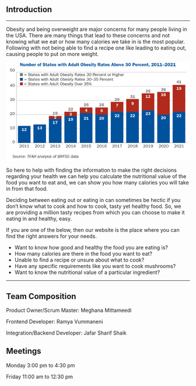 ## Introduction
* * *

Obesity and being overweight are major concerns for many people living in the USA. There are many things that lead to these concerns and not knowing what we eat or how many calories we take in is the most popular. Following with not being able to find a recipe one like leading to eating out, causing people to put on more weight.

![alt text](https://github.com/shaik-jafar6/shaik-jafar6/blob/main/Picture1.png?raw=true)

So here to help with finding the information to make the right decisions regarding your health we can help you calculate the nutritional value of the food you want to eat and, we can show you how many calories you will take in from that food.

Deciding between eating out or eating in can sometimes be hectic if you don’t know what to cook and how to cook, tasty yet healthy food. So, we are providing a million tasty recipes from which you can choose to make it eating in and healthy, easy.

If you are one of the below, then our website is the place where you can find the right answers for your needs.

- Want to know how good and healthy the food you are eating is?
- How many calories are there in the food you want to eat?
- Unable to find a recipe or unsure about what to cook?
- Have any specific requirements like you want to cook mushrooms?
- Want to know the nutritional value of a particular ingredient?

* * *

## Team Composition
Product Owner/Scrum Master: Meghana Mittameedi

Frontend Developer: Ramya Vummaneni

Integration/Backend Developer: Jafar Sharif Shaik


## Meetings

Monday 3:00 pm to 4:30 pm

Friday 11:00 am to 12:30 pm

